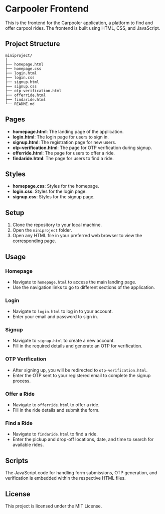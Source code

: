 # Carpooler Frontend

This is the frontend for the Carpooler application, a platform to find and offer carpool rides. The frontend is built using HTML, CSS, and JavaScript.

## Project Structure

```
miniproject/
│
├── homepage.html
├── homepage.css
├── login.html
├── login.css
├── signup.html
├── signup.css
├── otp-verification.html
├── offerride.html
├── findaride.html
└── README.md
```

## Pages

- **homepage.html**: The landing page of the application.
- **login.html**: The login page for users to sign in.
- **signup.html**: The registration page for new users.
- **otp-verification.html**: The page for OTP verification during signup.
- **offerride.html**: The page for users to offer a ride.
- **findaride.html**: The page for users to find a ride.

## Styles

- **homepage.css**: Styles for the homepage.
- **login.css**: Styles for the login page.
- **signup.css**: Styles for the signup page.

## Setup

1. Clone the repository to your local machine.
2. Open the `miniproject` folder.
3. Open any HTML file in your preferred web browser to view the corresponding page.

## Usage

### Homepage

- Navigate to `homepage.html` to access the main landing page.
- Use the navigation links to go to different sections of the application.

### Login

- Navigate to `login.html` to log in to your account.
- Enter your email and password to sign in.

### Signup

- Navigate to `signup.html` to create a new account.
- Fill in the required details and generate an OTP for verification.

### OTP Verification

- After signing up, you will be redirected to `otp-verification.html`.
- Enter the OTP sent to your registered email to complete the signup process.

### Offer a Ride

- Navigate to `offerride.html` to offer a ride.
- Fill in the ride details and submit the form.

### Find a Ride

- Navigate to `findaride.html` to find a ride.
- Enter the pickup and drop-off locations, date, and time to search for available rides.

## Scripts

The JavaScript code for handling form submissions, OTP generation, and verification is embedded within the respective HTML files.

## License

This project is licensed under the MIT License.
